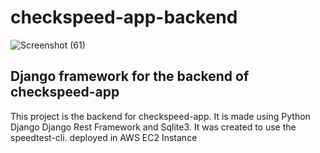 # checkspeed-app-backend
![Screenshot (61)](https://user-images.githubusercontent.com/32542078/195084871-3ba29eb2-0f40-4358-85c6-b481fb40c1fa.png)
## Django framework for the backend of checkspeed-app
This project is the backend for checkspeed-app. 
It is made using Python Django Django Rest Framework and Sqlite3. 
It was created to use the speedtest-cli. deployed in AWS EC2 Instance

